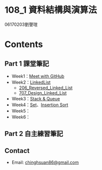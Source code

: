 # 108_1 資料結構與演算法
06170203劉謦瑄
# Contents
## Part 1 課堂筆記
* Week1：[Meet with GitHub](https://github.com/chinghsuan/class_exercises/tree/master/week1)
* Week2：[LinkedList](https://github.com/chinghsuan/class_exercises/blob/master/week2)
    * [206_Reversed_Linked_List](#206_Reversed_Linked_List)
    * [707_Design_Linked_List](#707_Design_Linked_List)
* Week3：[Stack & Queue](#Stack_&_Queue)
* Week4：[Set](#Set)、[Insertion Sort](#Insertion_Sort)
* Week5：
* Week6：
## Part 2 自主練習筆記


## Contact
- Email: chinghsuan86@gmail.com
